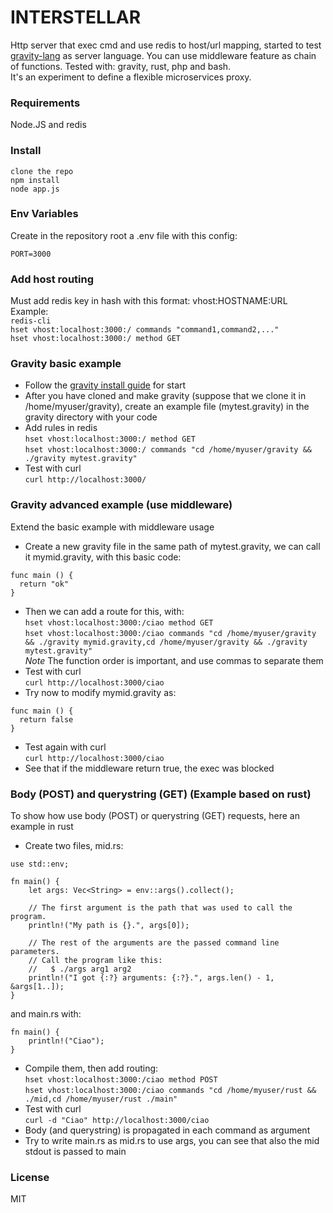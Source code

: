 # INTERSTELLAR
Http server that exec cmd and use redis to host/url mapping, started to test [gravity-lang](https://marcobambini.github.io/gravity/) as server language. You can use middleware feature as chain of functions. Tested with: gravity, rust, php and bash.     
It's an experiment to define a flexible microservices proxy.    

### Requirements
Node.JS and redis

### Install
`clone the repo`    
`npm install`     
`node app.js`     

### Env Variables
Create in the repository root a .env file with this config:
```
PORT=3000
```

### Add host routing
Must add redis key in hash with this format: vhost:HOSTNAME:URL     
Example:      
`redis-cli`     
`hset vhost:localhost:3000:/ commands "command1,command2,..."`      
`hset vhost:localhost:3000:/ method GET`      

### Gravity basic example
- Follow the [gravity install guide](https://marcobambini.github.io/gravity/getting-started.html) for start
- After you have cloned and make gravity (suppose that we clone it in /home/myuser/gravity), create an example file (mytest.gravity) in the gravity directory with your code
- Add rules in redis     
`hset vhost:localhost:3000:/ method GET`      
`hset vhost:localhost:3000:/ commands "cd /home/myuser/gravity && ./gravity mytest.gravity"`      
- Test with curl    
`curl http://localhost:3000/`

### Gravity advanced example (use middleware)
Extend the basic example with middleware usage   
- Create a new gravity file in the same path of mytest.gravity, we can call it mymid.gravity, with this basic code:
```
func main () {
  return "ok" 
}
```
- Then we can add a route for this, with:     
`hset vhost:localhost:3000:/ciao method GET`      
`hset vhost:localhost:3000:/ciao commands "cd /home/myuser/gravity && ./gravity mymid.gravity,cd /home/myuser/gravity && ./gravity mytest.gravity"`      
*Note* The function order is important, and use commas to separate them
- Test with curl    
`curl http://localhost:3000/ciao`     
- Try now to modify mymid.gravity as:     
```
func main () {
  return false 
}
```
- Test again with curl    
`curl http://localhost:3000/ciao`     
- See that if the middleware return true, the exec was blocked

### Body (POST) and querystring (GET) (Example based on rust)
To show how use body (POST) or querystring (GET) requests, here an example in rust
- Create two files, mid.rs:
```
use std::env;

fn main() {
    let args: Vec<String> = env::args().collect();

    // The first argument is the path that was used to call the program.
    println!("My path is {}.", args[0]);

    // The rest of the arguments are the passed command line parameters.
    // Call the program like this:
    //   $ ./args arg1 arg2
    println!("I got {:?} arguments: {:?}.", args.len() - 1, &args[1..]);
}
```
and main.rs with:
```
fn main() {
    println!("Ciao");
}
```
- Compile them, then add routing:    
`hset vhost:localhost:3000:/ciao method POST`       
`hset vhost:localhost:3000:/ciao commands "cd /home/myuser/rust && ./mid,cd /home/myuser/rust ./main"`      
- Test with curl    
`curl -d "Ciao" http://localhost:3000/ciao`     
- Body (and querystring) is propagated in each command as argument
- Try to write main.rs as mid.rs to use args, you can see that also the mid stdout is passed to main

### License
MIT
